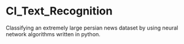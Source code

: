 # CI_Text_Recognition
Classifying an extremely large persian news dataset by using neural network algorithms written in python.
